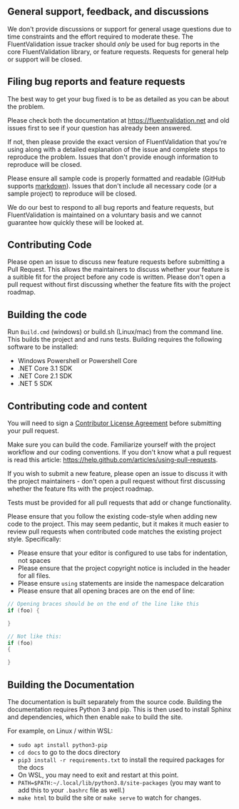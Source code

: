 ## General support, feedback, and discussions
We don't provide discussions or support for general usage questions due to time constraints and the effort required to moderate these. The FluentValidation issue tracker should *only* be used for bug reports in the core FluentValidation library, or feature requests. Requests for general help or support will be closed.

## Filing bug reports and feature requests
The best way to get your bug fixed is to be as detailed as you can be about the problem.

Please check both the documentation at https://fluentvalidation.net and old issues first to see if your question has already been answered.

If not, then please provide the exact version of FluentValidation that you're using along with a detailed explanation of the issue and complete steps to reproduce the problem. Issues that don't provide enough information to reproduce will be closed.

Please ensure all sample code is properly formatted and readable (GitHub supports [markdown](https://github.github.com/github-flavored-markdown/)). Issues that don't include all necessary code (or a sample project) to reproduce will be closed.

We do our best to respond to all bug reports and feature requests, but FluentValidation is maintained on a voluntary basis and we cannot guarantee how quickly these will be looked at.

## Contributing Code
Please open an issue to discuss new feature requests before submitting a Pull Request. This allows the maintainers to discuss whether your feature is a suitible fit for the project before any code is written. Please don't open a pull request without first discussing whether the feature fits with the project roadmap.

## Building the code
Run `Build.cmd` (windows) or build.sh (Linux/mac) from the command line. This builds the project and and runs tests. Building requires the following software to be installed:

* Windows Powershell or Powershell Core
* .NET Core 3.1 SDK
* .NET Core 2.1 SDK
* .NET 5 SDK

## Contributing code and content
You will need to sign a [Contributor License Agreement](https://cla.dotnetfoundation.org/) before submitting your pull request.

Make sure you can build the code. Familiarize yourself with the project workflow and our coding conventions. If you don't know what a pull request is read this article: https://help.github.com/articles/using-pull-requests.

If you wish to submit a new feature, please open an issue to discuss it with the project maintainers - don't open a pull request without first discussing whether the feature fits with the project roadmap.

Tests must be provided for all pull requests that add or change functionality.

Please ensure that you follow the existing code-style when adding new code to the project. This may seem pedantic, but it makes it much easier to review pull requests when contributed code matches the existing project style. Specifically:
- Please ensure that your editor is configured to use tabs for indentation, not spaces
- Please ensure that the project copyright notice is included in the header for all files.
- Please ensure `using` statements are inside the namespace delcaration
- Please ensure that all opening braces are on the end of line:

```csharp
// Opening braces should be on the end of the line like this
if (foo) {

}

// Not like this:
if (foo)
{

}
```

## Building the Documentation

The documentation is built separately from the source code. Building the documentation requires Python 3 and pip. This is then used to install Sphinx and dependencies, which then enable `make` to build the site.

For example, on Linux / within WSL:

* `sudo apt install python3-pip`
* `cd docs` to go to the docs directory
* `pip3 install -r requirements.txt` to install the required packages for the docs
* On WSL, you may need to exit and restart at this point.
* `PATH=$PATH:~/.local/lib/python3.8/site-packages` (you may want to add this to your `.bashrc` file as well.)
* `make html` to build the site or `make serve` to watch for changes.
